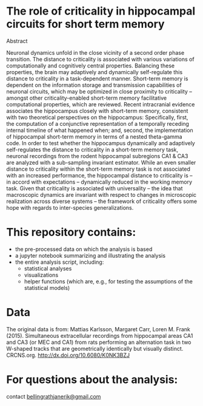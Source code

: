 
# The role of criticality in hippocampal circuits for short term memory #


Abstract

Neuronal dynamics unfold in the close vicinity of a second order phase transition. The distance to criticality is associated with various variations of computationally and cognitively central properties. Balancing these properties, the brain may adaptively and dynamically self-regulate this distance to criticality in a task-dependent manner. Short-term memory is dependent on the information storage and transmission capabilities of neuronal circuits, which may be optimized in close proximity to criticality – amongst other criticality-enabled short-term memory facilitative computational properties, which are reviewed. Recent intracranial evidence associates the hippocampus closely with short-term memory, consistent with two theoretical perspectives on the hippocampus: Specifically, first, the computation of a conjunctive representation of a temporally receding internal timeline of what happened when; and, second, the implementation of hippocampal short-term memory in terms of a nested theta-gamma code. In order to test whether the hippocampus dynamically and adaptively self-regulates the distance to criticality in a short-term memory task, neuronal recordings from the rodent hippocampal subregions CA1 & CA3 are analyzed with a sub-sampling invariant estimator. While an even smaller distance to criticality within the short-term memory task is not associated with an increased performance, the hippocampal distance to criticality is – in accord with expectations – dynamically reduced in the working memory task. Given that criticality is associated with universality – the idea that macroscopic dynamics are invariant with respect to changes in microscopic realization across diverse systems – the framework of criticality offers some hope with regards to inter-species generalizations.

# This repository contains:

- the pre-processed data on which the analysis is based
- a jupyter notebook summarizing and illustrating the analysis
- the entire analysis script, including:
  - statistical analyses
  - visualizations
  - helper functions (which are, e.g., for testing the assumptions of the statistical models)

# Data 
The original data is from: 
Mattias Karlsson, Margaret Carr, Loren M. Frank (2015). Simultaneous extracellular recordings from hippocampal areas CA1 and CA3 (or MEC and CA1) from rats performing an alternation task in two W-shaped tracks that are geometrically identically but visually distinct.
CRCNS.org. http://dx.doi.org/10.6080/K0NK3BZJ

# For questions about the analysis:

contact bellingrathjanerik@gmail.com

